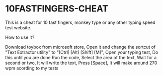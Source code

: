 # 10FASTFINGERS-CHEAT
This is a cheat for 10 fast fingers, monkey type or any other typing speed test website.

How to use it?

Download toybox from microsoft store,
Open it and change the sortcut of "Text Extractor utility" to "[Ctrl] [Alt] [Shift] [M]",
Open your typing test,
Do this until you are done
  Run the code,
  Select the area of the text,
  Wait for a second or two,
  It will write the text,
  Press [Space],
 It will make around 270 wpm acording to my tests
